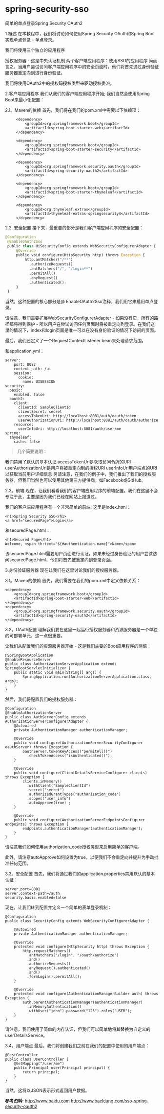 # spring-security-sso
简单的单点登录Spring Security OAuth2

1.概述
在本教程中，我们将讨论如何使用Spring Security OAuth和Spring Boot实现单点登录 - 单点登录。

我们将使用三个独立的应用程序

授权服务器 - 这是中央认证机制
两个客户端应用程序：使用SSO的应用程序
简而言之，当用户尝试访问客户端应用程序中的安全页面时，他们将首先通过身份验证服务器重定向到进行身份验证。

我们将使用OAuth2中的授权码授权类型来驱动授权委派。

2.客户端应用程序
我们从我们的客户端应用程序开始; 我们当然会使用Spring Boot来最小化配置：

2.1。Maven的依赖
首先，我们将在我们的pom.xml中需要以下依赖项：


         <dependency>
             <groupId>org.springframework.boot</groupId>
             <artifactId>spring-boot-starter-web</artifactId>
         </dependency>
         
         <dependency>
             <groupId>org.springframework.boot</groupId>
             <artifactId>spring-boot-starter-security</artifactId>
         </dependency>
 
         <dependency>
             <groupId>org.springframework.security.oauth</groupId>
             <artifactId>spring-security-oauth2</artifactId>
         </dependency>
 
         <dependency>
             <groupId>org.springframework.boot</groupId>
             <artifactId>spring-boot-starter-thymeleaf</artifactId>
         </dependency>
 
         <dependency>
             <groupId>org.thymeleaf.extras</groupId>
             <artifactId>thymeleaf-extras-springsecurity4</artifactId>
         </dependency>

2.2. 安全配置
接下来，最重要的部分是我们客户端应用程序的安全配置：
``` python
@Configuration
 @EnableOAuth2Sso
 public class UiSecurityConfig extends WebSecurityConfigurerAdapter {   
     @Override
     public void configure(HttpSecurity http) throws Exception {
         http.antMatcher("/**")
           .authorizeRequests()
           .antMatchers("/", "/login**")
           .permitAll()
           .anyRequest()
           .authenticated();
     }
 }
 ```

当然，这种配置的核心部分是@ EnableOAuth2Sso注释，我们用它来启用单点登录。

请注意，我们需要扩展WebSecurityConfigurerAdapter - 如果没有它，所有的路径都将得到保护 - 所以用户在尝试访问任何页面时将被重定向到登录。在我们这里的情况下，index和login页面是唯一可以在没有身份验证的情况下访问的页面。

最后，我们还定义了一个RequestContextListener bean来处理请求范围。

和application.yml：

```
server:
    port: 8082
    context-path: /ui
    session:
      cookie:
        name: UISESSION
security:
  basic:
    enabled: false
  oauth2:
    client:
      clientId: SampleClientId
      clientSecret: secret
      accessTokenUri: http://localhost:8081/auth/oauth/token
      userAuthorizationUri: http://localhost:8081/auth/oauth/authorize
    resource:
      userInfoUri: http://localhost:8081/auth/user/me
spring:
  thymeleaf:
    cache: false
```    
> 几个简要说明：

我们禁用了默认的基本认证
accessTokenUri是获取访问令牌的URI
userAuthorizationUri是用户将被重定向到的授权URI
userInfoUri用户端点的URI以获取当前用户详细信息
另请注意，在我们的例子中，我们推出了我们的授权服务器，但我们当然也可以使用其他第三方提供商，如Facebook或GitHub。

2.3。前端
现在，让我们看看我们的客户端应用程序的前端配置。我们在这里不会专注于此，主要是因为我们已经在网站上报道过。

我们的客户端应用程序有一个非常简单的前端; 这里是index.html：

```
<h1>Spring Security SSO</h1>
<a href="securedPage">Login</a>
```
和securedPage.html：
```
<h1>Secured Page</h1>
Welcome, <span th:text="${#authentication.name}">Name</span>
```
该securedPage.html需要用户页面进行认证。如果未经过身份验证的用户尝试访问securedPage.html，他们将首先被重定向到登录页面。

3.身份验证服务器
现在让我们在这里讨论我们的授权服务器。

3.1。Maven的依赖
首先，我们需要在我们的pom.xml中定义依赖关系：
```
<dependency>
    <groupId>org.springframework.boot</groupId>
    <artifactId>spring-boot-starter-web</artifactId>
</dependency>
<dependency>
    <groupId>org.springframework.security.oauth</groupId>
    <artifactId>spring-security-oauth2</artifactId>
</dependency>
```
3.2。OAuth配置
理解我们要在这里一起运行授权服务器和资源服务器是一个单独的可部署单元，这一点很重要。

让我们从配置我们的资源服务器开始 - 这是我们主要的Boot应用程序的两倍：
```
@SpringBootApplication
@EnableResourceServer
public class AuthorizationServerApplication extends SpringBootServletInitializer {
    public static void main(String[] args) {
        SpringApplication.run(AuthorizationServerApplication.class, args);
    }
}
```
然后，我们将配置我们的授权服务器：
```
@Configuration
@EnableAuthorizationServer
public class AuthServerConfig extends AuthorizationServerConfigurerAdapter {
    @Autowired
    private AuthenticationManager authenticationManager;
 
    @Override
    public void configure(AuthorizationServerSecurityConfigurer oauthServer) throws Exception {
        oauthServer.tokenKeyAccess("permitAll()")
          .checkTokenAccess("isAuthenticated()");
    }
 
    @Override
    public void configure(ClientDetailsServiceConfigurer clients) throws Exception {
        clients.inMemory()
          .withClient("SampleClientId")
          .secret("secret")
          .authorizedGrantTypes("authorization_code")
          .scopes("user_info")
          .autoApprove(true) ; 
    }
 
    @Override
    public void configure(AuthorizationServerEndpointsConfigurer endpoints) throws Exception {
        endpoints.authenticationManager(authenticationManager);
    }
}
```
请注意我们如何使用authorization_code授权类型来启用简单的客户端。

此外，请注意autoApprove如何设置为true，以便我们不会重定向并提升为手动批准任何范围。

3.3。安全配置
首先，我们将通过我们的application.properties禁用默认的基本认证：
```
server.port=8081
server.context-path=/auth
security.basic.enabled=false
```
现在，让我们转到配置并定义一个简单的表单登录机制：
```
@Configuration
public class SecurityConfig extends WebSecurityConfigurerAdapter {
 
    @Autowired
    private AuthenticationManager authenticationManager;
 
    @Override
    protected void configure(HttpSecurity http) throws Exception {
        http.requestMatchers()
          .antMatchers("/login", "/oauth/authorize")
          .and()
          .authorizeRequests()
          .anyRequest().authenticated()
          .and()
          .formLogin().permitAll();
    }
 
    @Override
    protected void configure(AuthenticationManagerBuilder auth) throws Exception {
        auth.parentAuthenticationManager(authenticationManager)
          .inMemoryAuthentication()
          .withUser("john").password("123").roles("USER");
    }
}
```
请注意，我们使用了简单的内存认证，但我们可以简单地将其替换为自定义的userDetailsS​​ervice。

3.4。用户端点
最后，我们将创建我们之前在我们的配置中使用的用户端点：
```
@RestController
public class UserController {
    @GetMapping("/user/me")
    public Principal user(Principal principal) {
        return principal;
    }
}
```
当然，这将以JSON表示形式返回用户数据。

**参考资料:**
http://www.baidu.com
http://www.baeldung.com/sso-spring-security-oauth2
